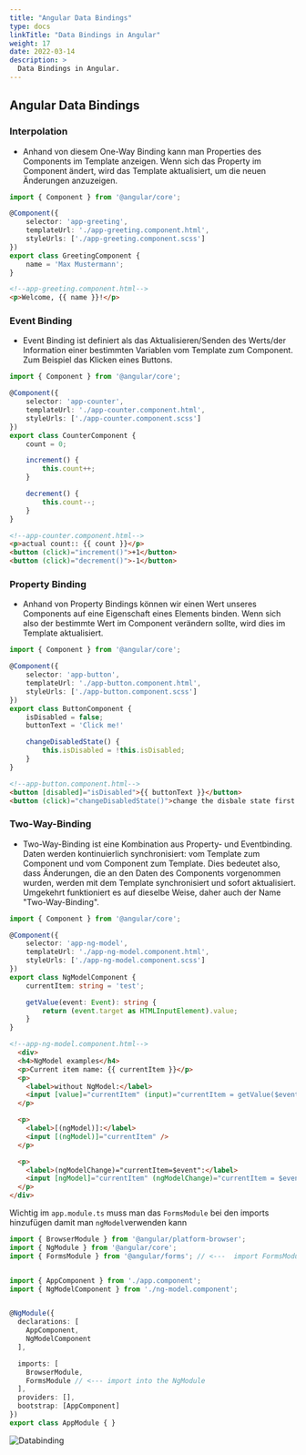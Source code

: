 ```yaml
---
title: "Angular Data Bindings"
type: docs
linkTitle: "Data Bindings in Angular"
weight: 17
date: 2022-03-14
description: >
  Data Bindings in Angular.
---
```

## Angular Data Bindings
### Interpolation
- Anhand von diesem One-Way Binding kann man Properties des Components im Template anzeigen.
  Wenn sich das Property im Component ändert, wird das Template aktualisiert, um die neuen Änderungen anzuzeigen.
```typescript
import { Component } from '@angular/core';

@Component({
    selector: 'app-greeting',
    templateUrl: './app-greeting.component.html',
    styleUrls: ['./app-greeting.component.scss']
})
export class GreetingComponent {
    name = 'Max Mustermann';
}
```
```html
<!--app-greeting.component.html-->
<p>Welcome, {{ name }}!</p>
```

### Event Binding
- Event Binding ist definiert als das Aktualisieren/Senden des Werts/der Information einer bestimmten Variablen vom Template zum Component.\
  Zum Beispiel das Klicken eines Buttons.
```typescript
import { Component } from '@angular/core';

@Component({
    selector: 'app-counter',
    templateUrl: './app-counter.component.html',
    styleUrls: ['./app-counter.component.scss']
})
export class CounterComponent {
    count = 0;

    increment() {
        this.count++;
    }

    decrement() {
        this.count--;
    }
}
```
```html
<!--app-counter.component.html-->
<p>actual count:: {{ count }}</p>
<button (click)="increment()">+1</button>
<button (click)="decrement()">-1</button>
```

### Property Binding
- Anhand von Property Bindings können wir einen Wert unseres Components auf eine Eigenschaft eines Elements binden.
  Wenn sich also der bestimmte Wert im Component verändern sollte, wird dies im Template aktualisiert.
```typescript
import { Component } from '@angular/core';

@Component({
    selector: 'app-button',
    templateUrl: './app-button.component.html',
    styleUrls: ['./app-button.component.scss']
})
export class ButtonComponent {
    isDisabled = false;
    buttonText = 'Click me!'

    changeDisabledState() {
        this.isDisabled = !this.isDisabled;
    }
}
```
```html
<!--app-button.component.html-->
<button [disabled]="isDisabled">{{ buttonText }}</button>
<button (click)="changeDisabledState()">change the disbale state first button</button>
```

### Two-Way-Binding
- Two-Way-Binding ist eine Kombination aus Property- und Eventbinding. Daten werden kontinuierlich synchronisiert: vom Template zum Component und vom Component zum Template.
  Dies bedeutet also, dass Änderungen, die an den Daten des Components vorgenommen wurden, werden mit dem Template synchronisiert und sofort aktualisiert.
  Umgekehrt funktioniert es auf dieselbe Weise, daher auch der Name "Two-Way-Binding".
```typescript
import { Component } from '@angular/core';

@Component({
    selector: 'app-ng-model',
    templateUrl: './app-ng-model.component.html',
    styleUrls: ['./app-ng-model.component.scss']
})
export class NgModelComponent {
    currentItem: string = 'test';

    getValue(event: Event): string {
        return (event.target as HTMLInputElement).value;
    }
}
```
```html
<!--app-ng-model.component.html-->
  <div>
  <h4>NgModel examples</h4>
  <p>Current item name: {{ currentItem }}</p>
  <p>
    <label>without NgModel:</label>
    <input [value]="currentItem" (input)="currentItem = getValue($event)" />
  </p>

  <p>
    <label>[(ngModel)]:</label>
    <input [(ngModel)]="currentItem" />
  </p>

  <p>
    <label>(ngModelChange)="currentItem=$event":</label>
    <input [ngModel]="currentItem" (ngModelChange)="currentItem = $event" />
  </p>
</div>
```

Wichtig im `app.module.ts` muss man das `FormsModule` bei den imports hinzufügen damit man `ngModel`verwenden kann
```typescript
import { BrowserModule } from '@angular/platform-browser';
import { NgModule } from '@angular/core';
import { FormsModule } from '@angular/forms'; // <---  import FormsModule


import { AppComponent } from './app.component';
import { NgModelComponent } from './ng-model.component';


@NgModule({
  declarations: [
    AppComponent,
    NgModelComponent
  ],

  imports: [
    BrowserModule,
    FormsModule // <--- import into the NgModule
  ],
  providers: [],
  bootstrap: [AppComponent]
})
export class AppModule { }
```

![Databinding](../images/component-of-data-binding.png) 
